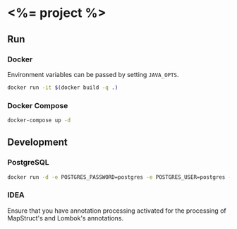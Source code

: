 # <%= project %>

## Run

### Docker

Environment variables can be passed by setting `JAVA_OPTS`.

```sh
docker run -it $(docker build -q .)
```

### Docker Compose

```sh
docker-compose up -d
```

## Development

### PostgreSQL

```sh
docker run -d -e POSTGRES_PASSWORD=postgres -e POSTGRES_USER=postgres -e POSTGRES_DB=<%= project %> -p 5432:5432 postgres
```

### IDEA

Ensure that you have annotation processing activated for the processing of MapStruct's and Lombok's annotations.
